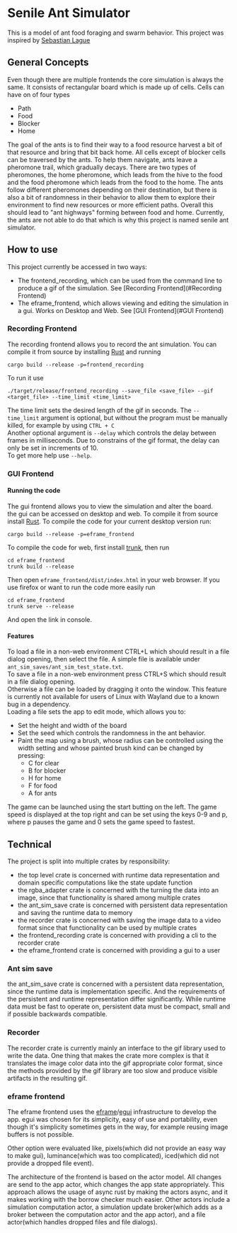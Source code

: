 # Senile Ant Simulator
This is a model of ant food foraging and swarm behavior. This project was inspired by [Sebastian Lague](https://www.youtube.com/watch?v=X-iSQQgOd1A)
## General Concepts
Even though there are multiple frontends the core simulation is always the same.
It consists of rectangular board which is made up of cells. Cells can have on of four types
* Path
* Food
* Blocker
* Home

The goal of the ants is to find their way to a food resource harvest a bit of that
resource and bring that bit back home. All cells except of blocker cells can be traversed by the ants.
To help them navigate, ants leave a pheromone trail, which gradually decays. There are two types of pheromones, the home pheromone, 
which leads from the hive to the food and the food pheromone which leads from the food to the home.
The ants follow different pheromones depending on their destination, but there is also a bit of randomness 
in their behavior to allow them to explore their environment to find new resources or more efficient paths.
Overall this should lead to "ant highways" forming between food and home. Currently, the ants are not able to do that
which is why this project is named senile ant simulator.
## How to use
This project currently be accessed in two ways:
* The frontend_recording, which can be used from the command line to produce a gif of the simulation. See [Recording Frontend](#Recording Frontend) 
* The eframe_frontend, which allows viewing and editing the simulation in a gui. Works on Desktop and Web. See [GUI Frontend](#GUI Frontend)
### Recording Frontend
The recording frontend allows you to record the ant simulation.
You can compile it from source by installing [Rust](https://github.com/rust-lang/rust) and running
```shell
cargo build --release -p=frontend_recording
```
To run it use
```shell
./target/release/frontend_recording --save_file <save_file> --gif <target_file> --time_limit <time_limit>
```
The time limit sets the desired length of the gif in seconds. The `--time_limit` argument is optional, 
but without the program must be manually killed, for example by using `CTRL + C`\
Another optional argument is `--delay` which controls the delay between frames in milliseconds. 
Due to constrains of the gif format, the delay can only be set in increments of 10.\
To get more help use `--help`.

### GUI Frontend
#### Running the code
The gui frontend allows you to view the simulation and alter the board.\
the gui can be accessed on desktop and web. To compile it from source install [Rust](https://github.com/rust-lang/rust).
To compile the code for your current desktop version run:
```shell
cargo build --release -p=eframe_frontend
```
To compile the code for web, first install [trunk](https://trunkrs.dev/),
then run
```shell
cd eframe_frontend
trunk build --release
```
Then open `eframe_frontend/dist/index.html` in your web browser.
If you use firefox or want to run the code more easily run
```shell
cd eframe_frontend
trunk serve --release
```
And open the link in console.
#### Features
To load a file in a non-web environment CTRL+L which should result in a file dialog opening, 
then select the file. A simple file is available under `ant_sim_saves/ant_sim_test_state.txt`.\
To save a file in a non-web environment press CTRL+S which should result in a file dialog opening.\
Otherwise a file can be loaded by dragging it onto the window. This feature is currently not available 
for users of Linux with Wayland due to a known bug in a dependency.\
Loading a file sets the app to edit mode, which allows you to:
* Set the height and width of the board
* Set the seed which controls the randomness in the ant behavior.
* Paint the map using a brush, whose radius can be controlled using the width setting and whose painted brush kind can be changed by pressing:
  * C for clear
  * B for blocker
  * H for home
  * F for food
  * A for ants

The game can be launched using the start butting on the left.
The game speed is displayed at the top right and can be set using the keys 0-9 and p,
where p pauses the game and 0 sets the game speed to fastest. 
## Technical

The project is split into multiple crates by responsibility:
* the top level crate is concerned with runtime data representation and domain specific computations like the state update function
* the rgba_adapter crate is concerned with the turning the data into an image, since that functionality is shared among multiple crates
* the ant_sim_save crate is concerned with persistent data representation and saving the runtime data to memory
* the recorder crate is concerned with saving the image data to a video format since that functionality can be used by multiple crates 
* the frontend_recording crate is concerned with providing a cli to the recorder crate
* the eframe_frontend crate is concerned with providing a gui to a user

### Ant sim save
the ant_sim_save crate is concerned with a persistent data representation, 
since the runtime data is implementation specific. And the requirements of the persistent and runtime representation differ significantly.
While runtime data must be fast to operate on, persistent data must be compact, small and if possible backwards compatible. 

### Recorder
The recorder crate is currently mainly an interface to the gif library used to write the data.
One thing that makes the crate more complex is that it translates the image color data into the gif appropriate color format,
since the methods provided by the gif library are too slow and produce visible  artifacts in the resulting gif.

### eframe frontend
The eframe frontend uses the [eframe](https://github.com/emilk/egui/tree/master/crates/eframe)/[egui](https://github.com/emilk/egui) infrastructure to develop the app.
egui was chosen for its simplicity, easy of use and portability, even though it's simplicity sometimes gets in the way, 
for example reusing image buffers is not possible.

Other option were evaluated like, pixels(which did not provide an easy way to make gui), luminance(which was too complicated), iced(which did not provide a dropped file event).

The architecture of the frontend is based on the actor model. All changes are send to the app actor, which changes 
the app state appropriately. This approach allows the usage of async rust by making the actors async, 
and it makes working with the borrow checker much easier. Other actors include a simulation computation actor, 
a simulation update broker(which adds as a broker between the computation actor and the app actor), and a file actor(which handles dropped files and file dialogs).
